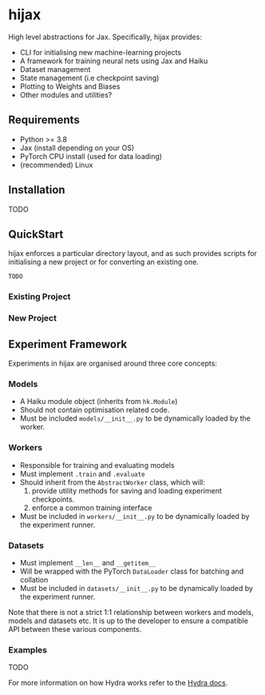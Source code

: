 # hijax

High level abstractions for Jax. Specifically, hijax provides:
- CLI for initialising new machine-learning projects
- A framework for training neural nets using Jax and Haiku
- Dataset management
- State management (i.e checkpoint saving)
- Plotting to Weights and Biases
- Other modules and utilities?

## Requirements

- Python >= 3.8
- Jax (install depending on your OS)
- PyTorch CPU install (used for data loading)
- (recommended) Linux

## Installation

TODO

## QuickStart

hijax enforces a particular directory layout, and as such provides scripts for initialising
a new project or for converting an existing one.

`TODO`
### Existing Project

### New Project

## Experiment Framework

Experiments in hijax are organised around three core concepts:

### Models

- A Haiku module object (inherits from `hk.Module`)
- Should not contain optimisation related code.
- Must be included `models/__init__.py` to be dynamically loaded by the worker.

### Workers

- Responsible for training and evaluating models
- Must implement `.train` and `.evaluate`
- Should inherit from the `AbstractWorker` class, which will:
    1. provide utility methods for saving and loading experiment checkpoints.
    2. enforce a common training interface
- Must be included in `workers/__init__.py` to be dynamically loaded by the experiment runner.

### Datasets

- Must implement `__len__` and `__getitem__`
- Will be wrapped with the PyTorch `DataLoader` class for batching and collation
- Must be included in `datasets/__init__.py` to be dynamically loaded by the experiment runner.

Note that there is not a strict 1:1 relationship between workers and models, models and datasets etc.
It is up to the developer to ensure a compatible API between these various components.

### Examples

TODO

For more information on how Hydra works refer to the [Hydra docs](https://hydra.cc/docs/intro).